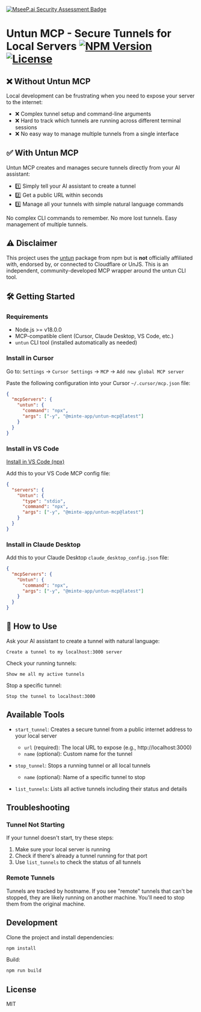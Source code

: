 [![MseeP.ai Security Assessment Badge](https://mseep.net/pr/minte-app-untun-mcp-badge.png)](https://mseep.ai/app/minte-app-untun-mcp)

# Untun MCP - Secure Tunnels for Local Servers [![NPM Version](https://img.shields.io/npm/v/@minte-app/untun-mcp.svg)](https://www.npmjs.com/package/@minte-app/untun-mcp) [![License](https://img.shields.io/badge/License-MIT-blue.svg)](LICENSE)

## ❌ Without Untun MCP
Local development can be frustrating when you need to expose your server to the internet:

- ❌ Complex tunnel setup and command-line arguments
- ❌ Hard to track which tunnels are running across different terminal sessions
- ❌ No easy way to manage multiple tunnels from a single interface

## ✅ With Untun MCP
Untun MCP creates and manages secure tunnels directly from your AI assistant:

- 1️⃣ Simply tell your AI assistant to create a tunnel
- 2️⃣ Get a public URL within seconds
- 3️⃣ Manage all your tunnels with simple natural language commands

No complex CLI commands to remember. No more lost tunnels. Easy management of multiple tunnels.

## ⚠️ Disclaimer
This project uses the [untun](https://github.com/unjs/untun) package from npm but is **not** officially affiliated with, endorsed by, or connected to Cloudflare or UnJS. This is an independent, community-developed MCP wrapper around the untun CLI tool.

## 🛠️ Getting Started

### Requirements
- Node.js >= v18.0.0
- MCP-compatible client (Cursor, Claude Desktop, VS Code, etc.)
- `untun` CLI tool (installed automatically as needed)

### Install in Cursor
Go to: `Settings` -> `Cursor Settings` -> `MCP` -> `Add new global MCP server`

Paste the following configuration into your Cursor `~/.cursor/mcp.json` file:

```json
{
  "mcpServers": {
    "untun": {
      "command": "npx",
      "args": ["-y", "@minte-app/untun-mcp@latest"]
    }
  }
}
```

### Install in VS Code
[Install in VS Code (npx)](https://insiders.vscode.dev/redirect?url=vscode%3Amcp%2Finstall%3F%7B%22name%22%3A%22untun%22%2C%22command%22%3A%22npx%22%2C%22args%22%3A%5B%22-y%22%2C%22%40minte-app%2Funtun-mcp%40latest%22%5D%7D)

Add this to your VS Code MCP config file:

```json
{
  "servers": {
    "Untun": {
      "type": "stdio",
      "command": "npx",
      "args": ["-y", "@minte-app/untun-mcp@latest"]
    }
  }
}
```

### Install in Claude Desktop
Add this to your Claude Desktop `claude_desktop_config.json` file:

```json
{
  "mcpServers": {
    "Untun": {
      "command": "npx",
      "args": ["-y", "@minte-app/untun-mcp@latest"]
    }
  }
}
```

## 🔨 How to Use

Ask your AI assistant to create a tunnel with natural language:

```
Create a tunnel to my localhost:3000 server
```

Check your running tunnels:

```
Show me all my active tunnels
```

Stop a specific tunnel:

```
Stop the tunnel to localhost:3000
```

## Available Tools

- `start_tunnel`: Creates a secure tunnel from a public internet address to your local server
  - `url` (required): The local URL to expose (e.g., http://localhost:3000)
  - `name` (optional): Custom name for the tunnel

- `stop_tunnel`: Stops a running tunnel or all local tunnels
  - `name` (optional): Name of a specific tunnel to stop

- `list_tunnels`: Lists all active tunnels including their status and details

## Troubleshooting

### Tunnel Not Starting
If your tunnel doesn't start, try these steps:

1. Make sure your local server is running
2. Check if there's already a tunnel running for that port
3. Use `list_tunnels` to check the status of all tunnels

### Remote Tunnels
Tunnels are tracked by hostname. If you see "remote" tunnels that can't be stopped, they are likely running on another machine. You'll need to stop them from the original machine.

## Development

Clone the project and install dependencies:

```bash
npm install
```

Build:

```bash
npm run build
```

## License
MIT 